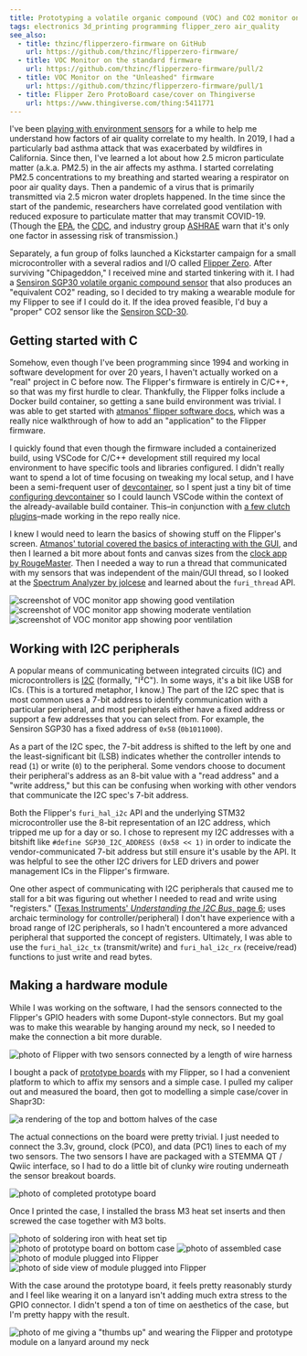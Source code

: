 ```yaml
---
title: Prototyping a volatile organic compound (VOC) and CO2 monitor on the Flipper Zero
tags: electronics 3d_printing programming flipper_zero air_quality
see_also:
  - title: thzinc/flipperzero-firmware on GitHub
    url: https://github.com/thzinc/flipperzero-firmware/
  - title: VOC Monitor on the standard firmware
    url: https://github.com/thzinc/flipperzero-firmware/pull/2
  - title: VOC Monitor on the "Unleashed" firmware
    url: https://github.com/thzinc/flipperzero-firmware/pull/1
  - title: Flipper Zero ProtoBoard case/cover on Thingiverse
    url: https://www.thingiverse.com/thing:5411771
---
```


I've been [playing with environment sensors][environment-monitor] for a while to help me understand how factors of air quality correlate to my health. In 2019, I had a particularly bad asthma attack that was exacerbated by wildfires in California. Since then, I've learned a lot about how 2.5 micron particulate matter (a.k.a. PM2.5) in the air affects my asthma. I started correlating PM2.5 concentrations to my breathing and started wearing a respirator on poor air quality days. Then a pandemic of a virus that is primarily transmitted via 2.5 micron water droplets happened. In the time since the start of the pandemic, researchers have correlated good ventilation with reduced exposure to particulate matter that may transmit COVID-19. (Though the [EPA][epa-can-i-measure-carbon-dioxide-co2-indoors-to-get-information-on-ventilation], the [CDC][cdc-ventilation-faqs], and industry group [ASHRAE][ashrae-position-document-on-indoor-carbon-dioxide] warn that it's only one factor in assessing risk of transmission.)

Separately, a fun group of folks launched a Kickstarter campaign for a small microcontroller with a several radios and I/O called [Flipper Zero][flipperzero]. After surviving "Chipageddon," I received mine and started tinkering with it. I had a [Sensiron SGP30 volatile organic compound sensor][adafruit-sgp30] that also produces an "equivalent CO2" reading, so I decided to try making a wearable module for my Flipper to see if I could do it. If the idea proved feasible, I'd buy a "proper" CO2 sensor like the [Sensiron SCD-30][adafruit-scd30].

## Getting started with C

Somehow, even though I've been programming since 1994 and working in software development for over 20 years, I haven't actually worked on a "real" project in C before now. The Flipper's firmware is entirely in C/C++, so that was my first hurdle to clear. Thankfully, the Flipper folks include a Docker build container, so getting a sane build environment was trivial. I was able to get started with [atmanos' flipper software docs][atmanos-tutorial], which was a really nice walkthrough of how to add an "application" to the Flipper firmware.

I quickly found that even though the firmware included a containerized build, using VSCode for C/C++ development still required my local environment to have specific tools and libraries configured. I didn't really want to spend a lot of time focusing on tweaking my local setup, and I have been a semi-frequent user of [devcontainer][vscode-devcontainer], so I spent just a tiny bit of time [configuring devcontainer][thzinc-devcontainer] so I could launch VSCode within the context of the already-available build container. This–in conjunction with [a few clutch plugins][thzinc-vscode-plugins]–made working in the repo really nice.

I knew I would need to learn the basics of showing stuff on the Flipper's screen. [Atmanos' tutorial covered the basics of interacting with the GUI][atmanos-gui], and then I learned a bit more about fonts and canvas sizes from the [clock app by RougeMaster][rougemaster-flipperzero-firmware]. Then I needed a way to run a thread that communicated with my sensors that was independent of the main/GUI thread, so I looked at the [Spectrum Analyzer by jolcese][jolcese-flipperzero-firmware] and learned about the `furi_thread` API.

![screenshot of VOC monitor app showing good ventilation](/assets/prototyping-a-volatile-organic-compound-voc-and-co2-monitor-on-the-flipper-zero-screenshot-good.png)
![screenshot of VOC monitor app showing moderate ventilation](/assets/prototyping-a-volatile-organic-compound-voc-and-co2-monitor-on-the-flipper-zero-screenshot-moderate.png)
![screenshot of VOC monitor app showing poor ventilation](/assets/prototyping-a-volatile-organic-compound-voc-and-co2-monitor-on-the-flipper-zero-screenshot-poor.png)

## Working with I2C peripherals

A popular means of communicating between integrated circuits (IC) and microcontrollers is [I2C][wikipedia-i2c] (formally, "I²C"). In some ways, it's a bit like USB for ICs. (This is a tortured metaphor, I know.) The part of the I2C spec that is most common uses a 7-bit address to identify communication with a particular peripheral, and most peripherals either have a fixed address or support a few addresses that you can select from. For example, the Sensiron SGP30 has a fixed address of `0x58` (`0b1011000`).

As a part of the I2C spec, the 7-bit address is shifted to the left by one and the least-significant bit (LSB) indicates whether the controller intends to read (`1`) or write (`0`) to the peripheral. Some vendors choose to document their peripheral's address as an 8-bit value with a "read address" and a "write address," but this can be confusing when working with other vendors that communicate the I2C spec's 7-bit address.

Both the Flipper's `furi_hal_i2c` API and the underlying STM32 microcontroller use the 8-bit representation of an I2C address, which tripped me up for a day or so. I chose to represent my I2C addresses with a bitshift like `#define SGP30_I2C_ADDRESS (0x58 << 1)` in order to indicate the vendor-communicated 7-bit address but still ensure it's usable by the API. It was helpful to see the other I2C drivers for LED drivers and power management ICs in the Flipper's firmware.

One other aspect of communicating with I2C peripherals that caused me to stall for a bit was figuring out whether I needed to read and write using "registers." ([Texas Instruments' _Understanding the I2C Bus_, page 6][ti-understanding-the-i2c-bus]; uses archaic terminology for controller/peripheral) I don't have experience with a broad range of I2C peripherals, so I hadn't encountered a more advanced peripheral that supported the concept of registers. Ultimately, I was able to use the `furi_hal_i2c_tx` (transmit/write) and `furi_hal_i2c_rx` (receive/read) functions to just write and read bytes.

## Making a hardware module

While I was working on the software, I had the sensors connected to the Flipper's GPIO headers with some Dupont-style connectors. But my goal was to make this wearable by hanging around my neck, so I needed to make the connection a bit more durable.

![photo of Flipper with two sensors connected by a length of wire harness](/assets/prototyping-a-volatile-organic-compound-voc-and-co2-monitor-on-the-flipper-zero-sensors-via-wires.jpg)

I bought a pack of [prototype boards][protoboards] with my Flipper, so I had a convenient platform to which to affix my sensors and a simple case. I pulled my caliper out and measured the board, then got to modelling a simple case/cover in Shapr3D:

![a rendering of the top and bottom halves of the case](/assets/prototyping-a-volatile-organic-compound-voc-and-co2-monitor-on-the-flipper-zero-case-rendering.png)

The actual connections on the board were pretty trivial. I just needed to connect the 3.3v, ground, clock (PC0), and data (PC1) lines to each of my two sensors. The two sensors I have are packaged with a STEMMA QT / Qwiic interface, so I had to do a little bit of clunky wire routing underneath the sensor breakout boards.

![photo of completed prototype board](/assets/prototyping-a-volatile-organic-compound-voc-and-co2-monitor-on-the-flipper-zero-completed-prototype-board.jpg)

Once I printed the case, I installed the brass M3 heat set inserts and then screwed the case together with M3 bolts.

![photo of soldering iron with heat set tip](/assets/prototyping-a-volatile-organic-compound-voc-and-co2-monitor-on-the-flipper-zero-heat-set.jpg)
![photo of prototype board on bottom case](/assets/prototyping-a-volatile-organic-compound-voc-and-co2-monitor-on-the-flipper-zero-prototype-board-with-case.jpg)
![photo of assembled case](/assets/prototyping-a-volatile-organic-compound-voc-and-co2-monitor-on-the-flipper-zero-assembled-case.jpg)
![photo of module plugged into Flipper](/assets/prototyping-a-volatile-organic-compound-voc-and-co2-monitor-on-the-flipper-zero-plugged-into-flipper.jpg)
![photo of side view of module plugged into Flipper](/assets/prototyping-a-volatile-organic-compound-voc-and-co2-monitor-on-the-flipper-zero-plugged-into-flipper-side-view.jpg)

With the case around the prototype board, it feels pretty reasonably sturdy and I feel like wearing it on a lanyard isn't adding much extra stress to the GPIO connector. I didn't spend a ton of time on aesthetics of the case, but I'm pretty happy with the result.

![photo of me giving a "thumbs up" and wearing the Flipper and prototype module on a lanyard around my neck](/assets/prototyping-a-volatile-organic-compound-voc-and-co2-monitor-on-the-flipper-zero-thumbs-up.jpg)

[atmanos-tutorial]: https://flipper.atmanos.com/docs/your-first-program/intro
[atmanos-gui]: https://flipper.atmanos.com/docs/your-first-program/gui
[environment-monitor]: https://github.com/thzinc/environment-monitor
[epa-can-i-measure-carbon-dioxide-co2-indoors-to-get-information-on-ventilation]: https://www.epa.gov/coronavirus/can-i-measure-carbon-dioxide-co2-indoors-get-information-ventilation
[cdc-ventilation-faqs]: https://www.cdc.gov/coronavirus/2019-ncov/community/ventilation.html#Ventilation-FAQs
[ashrae-position-document-on-indoor-carbon-dioxide]: https://www.ashrae.org/file%20library/about/position%20documents/pd_indoorcarbondioxide_2022.pdf
[flipperzero]: https://flipperzero.one/
[adafruit-sgp30]: https://www.adafruit.com/product/3709
[adafruit-scd30]: https://www.adafruit.com/product/4867
[vscode-devcontainer]: https://code.visualstudio.com/docs/remote/containers
[thzinc-devcontainer]: https://github.com/thzinc/flipperzero-firmware/tree/dev/.devcontainer
[thzinc-vscode-plugins]: https://github.com/thzinc/flipperzero-firmware/tree/dev/.vscode
[jolcese-flipperzero-firmware]: https://github.com/jolcese/flipperzero-firmware/tree/spectrum/applications/spectrum_analyzer
[rougemaster-flipperzero-firmware]: https://github.com/thzinc/flipperzero-firmware/blob/dev_unleashed/applications/clock_app/clock_app.c
[wikipedia-i2c]: https://en.wikipedia.org/wiki/I%C2%B2C
[ti-understanding-the-i2c-bus]: https://www.ti.com/lit/an/slva704/slva704.pdf
[protoboards]: https://shop.flipperzero.one/collections/flipper-zero-accessories/products/proto-boards
